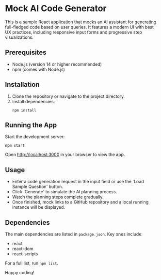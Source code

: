 # Mock AI Code Generator

This is a sample React application that mocks an AI assistant for generating full-fledged code based on user queries. It features a modern UI with best UX practices, including responsive input forms and progressive step visualizations.

## Prerequisites

- Node.js (version 14 or higher recommended)
- npm (comes with Node.js)

## Installation

1. Clone the repository or navigate to the project directory.
2. Install dependencies:
   ```
   npm install
   ```

## Running the App

Start the development server:
```
npm start
```

Open [http://localhost:3000](http://localhost:3000) in your browser to view the app.

## Usage

- Enter a code generation request in the input field or use the 'Load Sample Question' button.
- Click 'Generate' to simulate the AI planning process.
- Watch the planning steps complete gradually.
- Once finished, mock links to a GitHub repository and a local running instance will be displayed.

## Dependencies

The main dependencies are listed in `package.json`. Key ones include:
- react
- react-dom
- react-scripts

For a full list, run `npm list`.

Happy coding!
